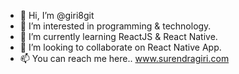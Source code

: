 - 👋 Hi, I’m @giri8git
- 👀 I’m interested in programming & technology.
- 🌱 I’m currently learning ReactJS & React Native.
- 💞️ I’m looking to collaborate on React Native App.
- 📫 You can reach me here.. www.surendragiri.com

<!---
giri8git/giri8git is a ✨ special ✨ repository because its `README.md` (this file) appears on your GitHub profile.
You can click the Preview link to take a look at your changes.
--->
